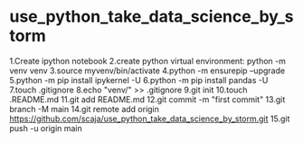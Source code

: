 # use_python_take_data_science_by_storm
1.Create ipython notebook
2.create python virtual environment: python -m venv venv
3.source myvenv/bin/activate
4.python -m ensurepip –upgrade
5.python -m pip install ipykernel -U
6.python -m pip install pandas -U
7.touch .gitignore
8.echo "venv/" >> .gitignore
9.git init
10.touch .README.md 
11.git add README.md
12.git commit -m "first commit"
13.git branch -M main
14.git remote add origin https://github.com/scaja/use_python_take_data_science_by_storm.git
15.git push -u origin main
